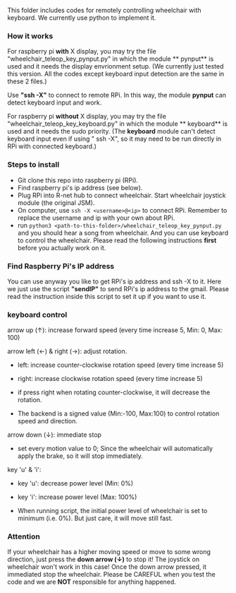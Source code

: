 This folder includes codes for remotely controlling wheelchair with keyboard. We currently use python to implement it.

### How it works

For raspberry pi **with** X display, you may try the file "wheelchair_teleop_key_pynput.py" in which the module **
pynput** is used and it needs the display envrionment setup.
(We currently just tested this version. All the codes except keyboard input detection are the same in these 2 files.)

Use **"ssh -X"** to connect to remote RPi. In this way, the module **pynput** can detect keyboard input and work.

For raspberry pi **without** X display, you may try the file "wheelchair_teleop_key_keyboard.py" in which the module **
keyboard** is used and it needs the sudo priority. (The **keyboard** module can't detect keyboard input even if using "
ssh -X", so it may need to be run directly in RPi with connected keyboard.)

### Steps to install

* Git clone this repo into raspberry pi (RPi).
* Find raspberry pi's ip address (see below).
* Plug RPi into R-net hub to connect wheelchair. Start wheelchair joystick module (the original JSM).
* On computer, use `ssh -X <username>@<ip>` to connect RPi. Remember to replace the username and ip with your own about
  RPi.
* run `python3 <path-to-this-folder>/wheelchair_teleop_key_pynput.py` and you should hear a song from wheelchair. And
  you can use keyboard to control the wheelchair. Please read the following instructions **first** before you actually
  work on it.

### Find Raspberry Pi's IP address

You can use anyway you like to get RPi's ip address and ssh -X to it. Here we just use the script **"sendIP"** to send
RPi's ip address to the gmail. Please read the instruction inside this script to set it up if you want to use it.

### keyboard control

arrow up (&uarr;): increase forward speed (every time increase 5, Min: 0, Max: 100)

arrow left (&larr;) & right (&rarr;): adjust rotation.

* left: increase counter-clockwise rotation speed (every time increase 5)

* right: increase clockwise rotation speed (every time increase 5)

* if press right when rotating counter-clockwise, it will decrease the rotation.

* The backend is a signed value (Min:-100, Max:100) to control rotation speed and direction.

arrow down (&darr;): immediate stop

* set every motion value to 0; Since the wheelchair will automatically apply the brake, so it will stop immediately.

key 'u' & 'i':

* key 'u': decrease power level (Min: 0%)

* key 'i': increase power level (Max: 100%)

* When running script, the initial power level of wheelchair is set to minimum (i.e. 0%). But just care, it will move
  still fast.

### Attention

If your wheelchair has a higher moving speed or move to some wrong direction, just press the **down arrow (&darr;)** to
stop it! The joystick on wheelchair won't work in this case! Once the down arrow pressed, it immediated stop the
wheelchair. Please be CAREFUL when you test the code and we are **NOT** responsible for anything happened.
